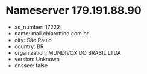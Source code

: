 # Nameserver 179.191.88.90

* as_number: 17222
* name: mail.chiarottino.com.br.
* city: São Paulo
* country: BR
* organization: MUNDIVOX DO BRASIL LTDA
* version: Unknown
* dnssec: false
